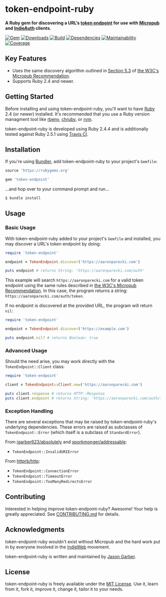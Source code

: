 # token-endpoint-ruby

**A Ruby gem for discovering a URL’s [token endpoint](https://indieweb.org/token-endpoint) for use with [Micropub](https://indieweb.org/Micropub) and [IndieAuth](https://indieweb.org/IndieAuth) clients.**

[![Gem](https://img.shields.io/gem/v/token-endpoint.svg?style=for-the-badge)](https://rubygems.org/gems/token-endpoint)
[![Downloads](https://img.shields.io/gem/dt/token-endpoint.svg?style=for-the-badge)](https://rubygems.org/gems/token-endpoint)
[![Build](https://img.shields.io/travis/com/jgarber623/token-endpoint-ruby/master.svg?style=for-the-badge)](https://travis-ci.com/jgarber623/token-endpoint-ruby)
[![Dependencies](https://img.shields.io/depfu/jgarber623/token-endpoint-ruby.svg?style=for-the-badge)](https://depfu.com/github/jgarber623/token-endpoint-ruby)
[![Maintainability](https://img.shields.io/codeclimate/maintainability/jgarber623/token-endpoint-ruby.svg?style=for-the-badge)](https://codeclimate.com/github/jgarber623/token-endpoint-ruby)
[![Coverage](https://img.shields.io/codeclimate/c/jgarber623/token-endpoint-ruby.svg?style=for-the-badge)](https://codeclimate.com/github/jgarber623/token-endpoint-ruby/code)

## Key Features

- Uses the same discovery algorithm outlined in [Section 5.3](https://www.w3.org/TR/micropub/#endpoint-discovery) of [the W3C's Micropub Recommendation](https://www.w3.org/TR/micropub/).
- Supports Ruby 2.4 and newer.

## Getting Started

Before installing and using token-endpoint-ruby, you'll want to have [Ruby](https://www.ruby-lang.org) 2.4 (or newer) installed. It's recommended that you use a Ruby version managment tool like [rbenv](https://github.com/rbenv/rbenv), [chruby](https://github.com/postmodern/chruby), or [rvm](https://github.com/rvm/rvm).

token-endpoint-ruby is developed using Ruby 2.4.4 and is additionally tested against Ruby 2.5.1 using [Travis CI](https://travis-ci.com/jgarber623/token-endpoint-ruby).

## Installation

If you're using [Bundler](https://bundler.io), add token-endpoint-ruby to your project's `Gemfile`:

```ruby
source 'https://rubygems.org'

gem 'token-endpoint'
```

…and hop over to your command prompt and run…

```sh
$ bundle install
```

## Usage

### Basic Usage

With token-endpoint-ruby added to your project's `Gemfile` and installed, you may discover a URL's token endpoint by doing:

```ruby
require 'token-endpoint'

endpoint = TokenEndpoint.discover('https://aaronparecki.com')

puts endpoint # returns String: 'https://aaronparecki.com/auth'
```

This example will search `https://aaronparecki.com` for a valid token endpoint using the same rules described in [the W3C's Micropub Recommendation](https://www.w3.org/TR/micropub/#endpoint-discovery). In this case, the program returns a string: `https://aaronparecki.com/auth/token`.

If no endpoint is discovered at the provided URL, the program will return `nil`:

```ruby
require 'token-endpoint'

endpoint = TokenEndpoint.discover('https://example.com')

puts endpoint.nil? # returns Boolean: true
```

### Advanced Usage

Should the need arise, you may work directly with the `TokenEndpoint::Client` class:

```ruby
require 'token-endpoint'

client = TokenEndpoint::Client.new('https://aaronparecki.com')

puts client.response # returns HTTP::Response
puts client.endpoint # returns String: 'https://aaronparecki.com/auth/token'
```

### Exception Handling

There are several exceptions that may be raised by token-endpoint-ruby's underlying dependencies. These errors are raised as subclasses of `TokenEndpoint::Error` (which itself is a subclass of `StandardError`).

From [jgarber623/absolutely](https://github.com/jgarber623/absolutely) and  [sporkmonger/addressable](https://github.com/sporkmonger/addressable):

- `TokenEndpoint::InvalidURIError`

From [httprb/http](https://github.com/httprb/http):

- `TokenEndpoint::ConnectionError`
- `TokenEndpoint::TimeoutError`
- `TokenEndpoint::TooManyRedirectsError`

## Contributing

Interested in helping improve token-endpoint-ruby? Awesome! Your help is greatly appreciated. See [CONTRIBUTING.md](https://github.com/jgarber623/token-endpoint-ruby/blob/master/CONTRIBUTING.md) for details.

## Acknowledgments

token-endpoint-ruby wouldn't exist without Micropub and the hard work put in by everyone involved in the [IndieWeb](https://indieweb.org) movement.

token-endpoint-ruby is written and maintained by [Jason Garber](https://sixtwothree.org).

## License

token-endpoint-ruby is freely available under the [MIT License](https://opensource.org/licenses/MIT). Use it, learn from it, fork it, improve it, change it, tailor it to your needs.
